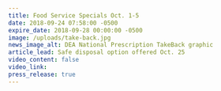 ```yaml
---
title: Food Service Specials Oct. 1-5
date: 2018-09-24 07:58:00 -0500
expire_date: 2018-09-28 00:00:00 -0500
image: /uploads/take-back.jpg
news_image_alt: DEA National Prescription TakeBack graphic
article_lead: Safe disposal option offered Oct. 25
video_content: false
video_link:
press_release: true
---
```

